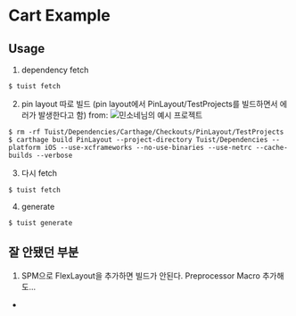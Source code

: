 # Cart Example

## Usage
1. dependency fetch
```
$ tuist fetch
```

2. pin layout 따로 빌드 (pin layout에서 PinLayout/TestProjects를 빌드하면서 에러가 발생한다고 함) from: ![민소네님의 예시 프로젝트](https://github.com/minsOne/iOSApplicationTemplate)
```
$ rm -rf Tuist/Dependencies/Carthage/Checkouts/PinLayout/TestProjects
$ carthage build PinLayout --project-directory Tuist/Dependencies --platform iOS --use-xcframeworks --no-use-binaries --use-netrc --cache-builds --verbose
```

3. 다시 fetch
```
$ tuist fetch
```

4. generate
```
$ tuist generate
```

## 잘 안됐던 부분
1. SPM으로 FlexLayout을 추가하면 빌드가 안된다. Preprocessor Macro 추가해도...
* 
